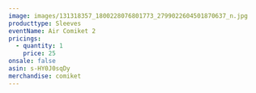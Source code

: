 ```yaml
---
image: images/131318357_1800228076801773_2799022604501870637_n.jpg
producttype: Sleeves
eventName: Air Comiket 2
pricings:
  - quantity: 1
    price: 25
onsale: false
asin: s-HY0J0sqDy
merchandise: comiket
---
```

